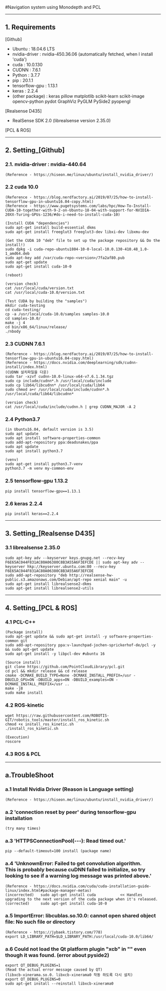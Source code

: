 #Navigation system using Monodepth and PCL

<hr/>

## 1. Requirements

 [Github]
* Ubuntu : 18.04.6 LTS
* nvidia-driver : nvidia-450.36.06 (automatically fetched, when I install 'cuda')
* cuda : 10.0.130 
* CUDNN : 7.6.1
* Python : 3.7.7
* pip : 20.1.1
* tensorflow-gpu : 1.13.1
* keras : 2.2.4
* (other package) : keras pillow matplotlib scikit-learn scikit-image opencv-python pydot GraphViz PyGLM PySide2 pyopengl 

 [Realsense D435]
* RealSense SDK 2.0 (librealsense version 2.35.0)

 [PCL & ROS]

<hr/>

## 2. Setting_[Github]

### 2.1. nvidia-driver : nvidia-440.64
	(Reference - https://hiseon.me/linux/ubuntu/install_nvidia_driver/)

### 2.2 cuda 10.0
	(Reference - https://blog.nerdfactory.ai/2019/07/25/how-to-install-tensorflow-gpu-in-ubuntu16.04-copy.html)
	(Reference - https://www.pugetsystems.com/labs/hpc/How-To-Install-CUDA-10-together-with-9-2-on-Ubuntu-18-04-with-support-for-NVIDIA-20XX-Turing-GPUs-1236/#do-i-need-to-install-cuda-10)
	
	(Install CUDA "dependencies")
	sudo apt-get install build-essential dkms
	sudo apt-get install freeglut3 freeglut3-dev libxi-dev libxmu-dev

	(Get the CUDA 10 "deb" file to set up the package repository && Do the install!) 
	sudo dpkg -i cuda-repo-ubuntu1804-10-0-local-10.0.130-410.48_1.0-1_amd64.deb
	sudo apt-key add /var/cuda-repo-<version>/7fa2af80.pub
	sudo apt-get update
	sudo apt-get install cuda-10-0

	(reboot)

	(version check)
	cat /usr/local/cuda/version.txt
	cat /usr/local/cuda-10.0/version.txt

	(Test CUDA by building the "samples")
	mkdir cuda-testing
	cd cuda-testing/
	cp -a /usr/local/cuda-10.0/samples samples-10.0
	cd samples-10.0/
	make -j 4
	cd bin/x86_64/linux/release/
	./nbody

### 2.3 CUDNN 7.6.1
	(Reference - https://blog.nerdfactory.ai/2019/07/25/how-to-install-tensorflow-gpu-in-ubuntu16.04-copy.html)
	(Reference - https://docs.nvidia.com/deeplearning/sdk/cudnn-install/index.html)
	(CUDNN 설치파일을 다운)
	sudo tar -xzvf cudnn-10.0-linux-x64-v7.6.1.34.tgz
	sudo cp include/cudnn*.h /usr/local/cuda/include
	sudo cp lib64/libcudnn* /usr/local/cuda/lib64
	sudo chmod a+r /usr/local/cuda/include/cudnn*.h /usr/local/cuda/lib64/libcudnn*

	(version check)
	cat /usr/local/cuda/include/cudnn.h | grep CUDNN_MAJOR -A 2

### 2.4 Python3.7
	(in Ubuntu16.04, default version is 3.5)
	sudo apt update 
	sudo apt install software-properties-common
	sudo add-apt-repository ppa:deadsnakes/ppa
	sudo apt update
	sudo apt install python3.7

	(venv)
	sudo apt-get install python3.7-venv
	python3.7 -m venv my-common-env

### 2.5 tensorflow-gpu 1.13.2
	pip install tensorflow-gpu==1.13.1

### 2.6 keras 2.2.4
	pip install keras==2.2.4


<hr/>

## 3. Setting_[Realsense D435]

### 3.1 librealsense 2.35.0
	sudo apt-key adv --keyserver keys.gnupg.net --recv-key F6E65AC044F831AC80A06380C8B3A55A6F3EFCDE || sudo apt-key adv --keyserver hkp://keyserver.ubuntu.com:80 --recv-key F6E65AC044F831AC80A06380C8B3A55A6F3EFCDE
	sudo add-apt-repository "deb http://realsense-hw-public.s3.amazonaws.com/Debian/apt-repo xenial main" -u
	sudo apt-get install librealsense2-dkms
	sudo apt-get install librealsense2-utils

<hr/>

## 4. Setting_[PCL & ROS]

### 4.1 PCL-C++
	(Package install)
	sudo apt-get update && sudo apt-get install -y software-properties-common git
	sudo add-apt-repository ppa:v-launchpad-jochen-sprickerhof-de/pcl -y && sudo apt-get update
	sudo apt-get install -y libpcl-dev #ubuntu 16
	
	(Source install)
	git clone https://github.com/PointCloudLibrary/pcl.git
	cd pcl && mkdir release && cd release
	cmake -DCMAKE_BUILD_TYPE=None -DCMAKE_INSTALL_PREFIX=/usr -DBUILD_GPU=ON -DBUILD_apps=ON -DBUILD_examples=ON -DCMAKE_INSTALL_PREFIX=/usr ..
	make -j8
	sudo make install

### 4.2 ROS-kinetic
	wget https://raw.githubusercontent.com/ROBOTIS-GIT/robotis_tools/master/install_ros_kinetic.sh
	chmod +x install_ros_kinetic.sh
	./install_ros_kinetic.sh 
	
	(Execution)
	roscore

### 4.3 ROS & PCL


<hr/>

## a.TroubleShoot

### a.1 Install Nvidia Driver (Reason is Language setting)
	(Reference - https://hiseon.me/linux/ubuntu/install_nvidia_driver/)

### a.2 'connection reset by peer' during tensorflow-gpu installation 
	(try many times)

### a.3 'HTTPSConnectionPool(---): Read timed out.'
	pip --default-timeout=100 install (package name)

### a.4  'UnknownError: Failed to get convolution algorithm. <br/> This is probably because cuDNN failed to initialize, so try looking to see if a warning log message was printed above.' 
	(Reference - https://docs.nvidia.com/cuda/cuda-installation-guide-linux/index.html#package-manager-metas)
	(incorrected) 	sudo apt-get install cuda			<< Handles upgrading to the next version of the cuda package when it's released. 
	(corrected) 	sudo apt-get install cuda-10-0

### a.5 ImportError: libcublas.so.10.0: cannot open shared object file: No such file or directory
	(Reference - https://jybaek.tistory.com/778)
	export LD_LIBRARY_PATH=$LD_LIBRARY_PATH:/usr/local/cuda-10.0/lib64/

### a.6 Could not load the Qt platform plugin "xcb" in "" even though it was found. (error about pyside2)
	export QT_DEBUG_PLUGINS=1
	(Read the actual error message caused by QT)
	(libxcb-xinerama.so.0. libxcb-xinerama0 작동 하도록 다시 설치)
	export QT_DEBUG_PLUGINS=0
	sudo apt-get install --reinstall libxcb-xinerama0